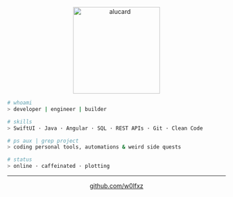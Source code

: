 <p align="center">
  <img src="https://media0.giphy.com/media/v1.Y2lkPTc5MGI3NjExeDQ5bDJnb3oydGxpa2ZxZTJkMjF3ZWxpbzlrZWwzZ2p2MXd0YmI4aCZlcD12MV9pbnRlcm5hbF9naWZfYnlfaWQmY3Q9cw/NxAmVSgImEmSgEvQSt/giphy.gif" width="200" alt="alucard">
</p>

```bash
# whoami
> developer | engineer | builder
```

```bash
# skills
> SwiftUI · Java · Angular · SQL · REST APIs · Git · Clean Code
```

```bash
# ps aux | grep project
> coding personal tools, automations & weird side quests
```

```bash
# status
> online · caffeinated · plotting
```

---

<p align="center">
  <a href="https://github.com/w0lfxz">github.com/w0lfxz</a>
</p>
